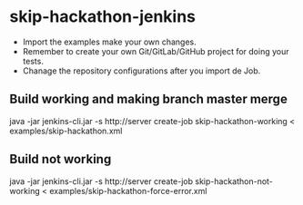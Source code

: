 # skip-hackathon-jenkins

- Import the examples make your own changes.
- Remember to create your own Git/GitLab/GitHub project for doing your tests.
- Chanage the repository configurations after you import de Job.

## Build working and making branch master merge
java -jar jenkins-cli.jar -s http://server create-job skip-hackathon-working < examples/skip-hackathon.xml

## Build not working
java -jar jenkins-cli.jar -s http://server create-job skip-hackathon-not-working < examples/skip-hackathon-force-error.xml

